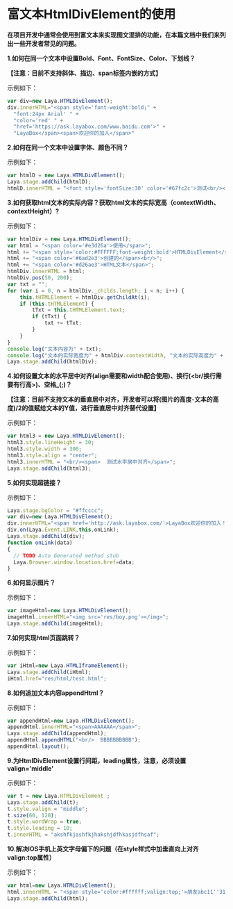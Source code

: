 # 富文本HtmlDivElement的使用

**在项目开发中通常会使用到富文本来实现图文混排的功能，在本篇文档中我们来列出一些开发者常见的问题。**

**1.如何在同一个文本中设置Bold、Font、FontSize、Color、下划线？**

**【注意：目前不支持斜体、描边、span标签内嵌的方式】**

示例如下：

```typescript
var div=new Laya.HTMLDivElement();
div.innerHTML="<span style='font-weight:bold;" +
  "font:24px Arial' " +
  "color='red' " +
  "href='https://ask.layabox.com/www.baidu.com'>" +
  "LayaBox</span><span>欢迎你的加入</span>"
```

**2.如何在同一个文本中设置字体、颜色不同？**

示例如下：

```typescript
var htmlD = new Laya.HTMLDivElement();
Laya.stage.addChild(htmlD);
htmlD.innerHTML = "<font style='fontSize:30' color='#67fc2c'>测试<br/></font><font style='fontSize:20'>html组件<br/></font>";
```

**3.如何获取html文本的实际内容？获取html文本的实际宽高（contextWidth、contextHeight）?**

示例如下：

```typescript
var htmlDiv = new Laya.HTMLDivElement();
var html = "<span color='#e3d26a'>使用</span>";
html += "<span style='color:#FFFFFF;font-weight:bold'>HTMLDivElement</span>";
html += "<span color='#6ad2e3'>创建的</span><br/>";
html += "<span color='#d26ae3'>HTML文本</span>";
htmlDiv.innerHTML = html;
htmlDiv.pos(50, 200);
var txt = "";
for (var i = 0, n = htmlDiv._childs.length; i < n; i++) {
    this.tHTMLElement = htmlDiv.getChildAt(i);
    if (this.tHTMLElement) {
        tTxt = this.tHTMLElement.text;
        if (tTxt) {
            txt += tTxt;
        }
    }
}
console.log("文本内容为" + txt);
console.log("文本的实际宽度为" + htmlDiv.contextWidth, "文本的实际高度为" + htmlDiv.contextHeight)
Laya.stage.addChild(htmlDiv);
```

**4.如何设置文本的水平居中对齐(align需要和width配合使用)、换行(<br/换行需要有行高>)、空格_(;)？**

**【注意：目前不支持文本的垂直居中对齐，开发者可以将(图片的高度-文本的高度)/2的值赋给文本的Y值，进行垂直居中对齐替代设置】**

示例如下：

```typescript
var html3 = new Laya.HTMLDivElement();
html3.style.lineHeight = 30;
html3.style.width = 300;
html3.style.align = "center";
html3.innerHTML = "<br/><span>  测试水平居中对齐</span>";
Laya.stage.addChild(html3);
```

**5.如何实现超链接？**

示例如下：

```typescript
Laya.stage.bgColor = "#ffcccc";
var div=new Laya.HTMLDivElement();
div.innerHTML="<span href='http://ask.layabox.com/'>LayaBox欢迎你的加入！</span>";
div.on(Laya.Event.LINK,this,onLink);
Laya.stage.addChild(div);
function onLink(data)
{
  // TODO Auto Generated method stub
  Laya.Browser.window.location.href=data;
}
```

**6.如何显示图片？**

示例如下：

```typescript
var imageHtml=new Laya.HTMLDivElement();
imageHtml.innerHTML="<img src='res/boy.png'></img>";
Laya.stage.addChild(imageHtml);
```

**7.如何实现html页面跳转？**

示例如下：

```typescript
var iHtml=new Laya.HTMLIframeElement();
Laya.stage.addChild(iHtml);
iHtml.href="res/html/test.html";
```

**8.如何追加文本内容appendHtml？**

示例如下：

```typescript
var appendHtml=new Laya.HTMLDivElement();
appendHtml.innerHTML="<span>AAAAAA</span>";
Laya.stage.addChild(appendHtml);
appendHtml.appendHTML("<br/>  BBBBBBBBBB");
appendHtml.layout();
```

**9.为HtmlDivElement设置行间距，leading属性，注意，必须设置valign='middle'**

示例如下：

```typescript
var t = new Laya.HTMLDivElement ;
Laya.stage.addChild(t);
t.style.valign = "middle";
t.size(60, 120);
t.style.wordWrap = true;
t.style.leading = 10;
t.innerHTML = "akshfkjashfkjhakshjdfhkasjdfhsaf";
```

**10.解决IOS手机上英文字母偏下的问题（在style样式中加垂直向上对齐valign:top属性）**

示例如下：

```typescript
var html=new Laya.HTMLDivElement();
html.innerHTML = "<span style='color:#ffffff;valign:top;'>朋友abc11''31ABC朋友</span><span href='http://www.baidu.com' target='_blank'>百度</span>";
Laya.stage.addChild(html);
```


